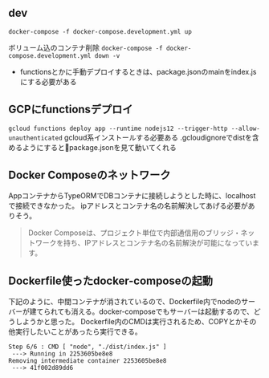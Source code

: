 
## dev
`docker-compose -f docker-compose.development.yml up`

ボリューム込のコンテナ削除
`docker-compose -f docker-compose.development.yml down -v`

- functionsとかに手動デプロイするときは、package.jsonのmainをindex.jsにする必要がある

## GCPにfunctionsデプロイ
`gcloud functions deploy app --runtime nodejs12 --trigger-http --allow-unauthenticated`
gcloud系インストールする必要ある
.gcloudignoreでdistを含めるようにするとpackage.jsonを見て動いてくれる


## Docker Composeのネットワーク
AppコンテナからTypeORMでDBコンテナに接続しようとした時に、localhostで接続できなかった。
ipアドレスとコンテナ名の名前解決してあげる必要がありそう。

> Docker Composeは、プロジェクト単位で内部通信用のブリッジ・ネットワークを持ち、IPアドレスとコンテナ名の名前解決が可能になっています。

## Dockerfile使ったdocker-composeの起動
下記のように、中間コンテナが消されているので、Dockerfile内でnodeのサーバーが建てられても消える。docker-composeでもサーバーは起動するので、どうしようかと思った。
Dockerfile内のCMDは実行されるため、COPYとかその他実行したいことがあったら実行できる。
```
Step 6/6 : CMD [ "node", "./dist/index.js" ]
 ---> Running in 2253605be8e8
Removing intermediate container 2253605be8e8
 ---> 41f002d89dd6
```
